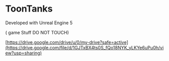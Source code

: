 # ToonTanks

Developed with Unreal Engine 5



( game Stuff DO NOT TOUCH) 

[https://drive.google.com/drive/u/0/my-drive?safe=active](https://drive.google.com/file/d/1GJTxBX4ts0S_fQo18NYK_yLKYe6uPu0h/view?usp=sharing)
